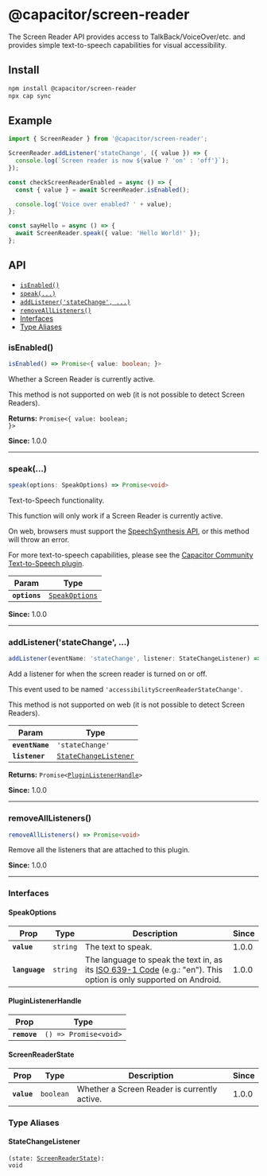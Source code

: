 # @capacitor/screen-reader

The Screen Reader API provides access to TalkBack/VoiceOver/etc. and provides simple text-to-speech capabilities for visual accessibility.

## Install

```bash
npm install @capacitor/screen-reader
npx cap sync
```

## Example

```typescript
import { ScreenReader } from '@capacitor/screen-reader';

ScreenReader.addListener('stateChange', ({ value }) => {
  console.log(`Screen reader is now ${value ? 'on' : 'off'}`);
});

const checkScreenReaderEnabled = async () => {
  const { value } = await ScreenReader.isEnabled();

  console.log('Voice over enabled? ' + value);
};

const sayHello = async () => {
  await ScreenReader.speak({ value: 'Hello World!' });
};
```

## API

<docgen-index>

* [`isEnabled()`](#isenabled)
* [`speak(...)`](#speak)
* [`addListener('stateChange', ...)`](#addlistenerstatechange-)
* [`removeAllListeners()`](#removealllisteners)
* [Interfaces](#interfaces)
* [Type Aliases](#type-aliases)

</docgen-index>

<docgen-api>
<!--Update the source file JSDoc comments and rerun docgen to update the docs below-->

### isEnabled()

```typescript
isEnabled() => Promise<{ value: boolean; }>
```

Whether a Screen Reader is currently active.

This method is not supported on web (it is not possible to detect Screen
Readers).

**Returns:** <code>Promise&lt;{ value: boolean; }&gt;</code>

**Since:** 1.0.0

--------------------


### speak(...)

```typescript
speak(options: SpeakOptions) => Promise<void>
```

Text-to-Speech functionality.

This function will only work if a Screen Reader is currently active.

On web, browsers must support the [SpeechSynthesis
API](https://developer.mozilla.org/en-US/docs/Web/API/SpeechSynthesis), or
this method will throw an error.

For more text-to-speech capabilities, please see the [Capacitor Community
Text-to-Speech
plugin](https://github.com/capacitor-community/text-to-speech).

| Param         | Type                                                  |
| ------------- | ----------------------------------------------------- |
| **`options`** | <code><a href="#speakoptions">SpeakOptions</a></code> |

**Since:** 1.0.0

--------------------


### addListener('stateChange', ...)

```typescript
addListener(eventName: 'stateChange', listener: StateChangeListener) => Promise<PluginListenerHandle>
```

Add a listener for when the screen reader is turned on or off.

This event used to be named `'accessibilityScreenReaderStateChange'`.

This method is not supported on web (it is not possible to detect Screen
Readers).

| Param           | Type                                                                |
| --------------- | ------------------------------------------------------------------- |
| **`eventName`** | <code>'stateChange'</code>                                          |
| **`listener`**  | <code><a href="#statechangelistener">StateChangeListener</a></code> |

**Returns:** <code>Promise&lt;<a href="#pluginlistenerhandle">PluginListenerHandle</a>&gt;</code>

**Since:** 1.0.0

--------------------


### removeAllListeners()

```typescript
removeAllListeners() => Promise<void>
```

Remove all the listeners that are attached to this plugin.

**Since:** 1.0.0

--------------------


### Interfaces


#### SpeakOptions

| Prop           | Type                | Description                                                                                                                                                               | Since |
| -------------- | ------------------- | ------------------------------------------------------------------------------------------------------------------------------------------------------------------------- | ----- |
| **`value`**    | <code>string</code> | The text to speak.                                                                                                                                                        | 1.0.0 |
| **`language`** | <code>string</code> | The language to speak the text in, as its [ISO 639-1 Code](https://en.wikipedia.org/wiki/List_of_ISO_639-1_codes) (e.g.: "en"). This option is only supported on Android. | 1.0.0 |


#### PluginListenerHandle

| Prop         | Type                                      |
| ------------ | ----------------------------------------- |
| **`remove`** | <code>() =&gt; Promise&lt;void&gt;</code> |


#### ScreenReaderState

| Prop        | Type                 | Description                                  | Since |
| ----------- | -------------------- | -------------------------------------------- | ----- |
| **`value`** | <code>boolean</code> | Whether a Screen Reader is currently active. | 1.0.0 |


### Type Aliases


#### StateChangeListener

<code>(state: <a href="#screenreaderstate">ScreenReaderState</a>): void</code>

</docgen-api>

